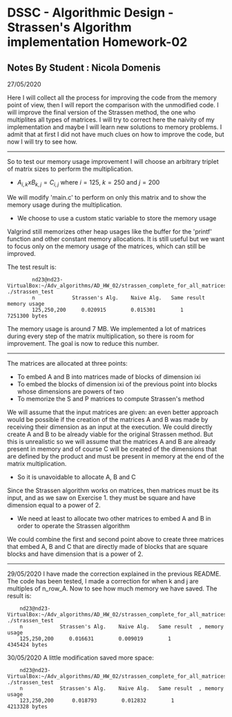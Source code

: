 # DSSC - Algorithmic Design - Strassen's Algorithm implementation Homework-02

## Notes By Student : Nicola Domenis  

27/05/2020

Here I will collect all the process for improving the code from the memory point of view, then I will report the comparison with the unmodified code. I will improve the final version of the Strassen method, the one who multiplites all types of matrices. I will try to correct here the naivity of my implementation and maybe I will learn new solutions to memory problems. I admit that at first I did not have much clues on how to improve the code, but now I will try to see how.

-------------------------------------------------


So to test our memory usage improvement I will choose an arbitrary triplet of matrix sizes to perform the multiplication.

- $A_{i,k}xB_{k,j} = C_{i,j}$ where $i = 125$, $k= 250$ and $j = 200$

We will modify 'main.c' to perform on only this matrix and to show the memory usage during the multiplication.

- We choose to use a custom static variable to store the memory usage

Valgrind still memorizes other heap usages like the buffer for the 'printf' function and other constant memory allocations. It is still useful but we want to focus only on the memory usage of the matrices, which can still be improved.

The test result is:

            nd23@nd23-VirtualBox:~/Adv_algorithms/AD_HW_02/strassen_complete_for_all_matrices_memory_improved$ ./strassen_test
            n            Strassen's Alg.    Naive Alg.   Same result   memory usage
            125,250,200     0.020915        0.015301        1           7251300 bytes

The memory usage is around 7 MB. We implemented a lot of matrices during every step of the matrix multiplication, so there is room for improvement. The goal is now to reduce this number.

---------------------------------

The matrices are allocated at three points:

- To embed A and B into matrices made of blocks of dimension ixi
- To embed the blocks of dimension ixi of the previous point into blocks whose dimensions are powers of two
- To memorize the S and P matrices to compute Strassen's method

We will assume that the input matrices are given: an even better approach would be possible if the creation of the matrices A and B was made by receiving their dimension as an input at the execution. We could directly create A and B to be already viable for the original Strassen method. But this is unrealistic so we will assume that the matrices A and B are already present in memory and of course C will be created of the dimensions that are defined by the product and must be present in memory at the end of the matrix multiplication.

- So it is unavoidable to allocate A, B and C

Since the Strassen algorithm works on matrices, then matrices must be its input, and as we saw on Exercise 1. they must be square and have dimension equal to a power of 2.

- We need at least to allocate two other matrices to embed A and B in order to operate the Strassen algorithm

We could combine the first and second point above to create three matrices that embed A, B and C that are directly made of blocks that are square blocks and have dimension that is a power of 2.

--------------------------------------------------------------
29/05/2020 
I have made the correction explained in the previous README.
The code has been tested, I made a correction for when k and j are multiples of n_row_A.
Now to see how much memory we have saved.
The result is:

        nd23@nd23-VirtualBox:~/Adv_algorithms/AD_HW_02/strassen_complete_for_all_matrices_memory_improved$ ./strassen_test
        n            Strassen's Alg.    Naive Alg.   Same result  , memory usage
        125,250,200     0.016631        0.009019        1           4345424 bytes

30/05/2020
A little modification saved more space:

        nd23@nd23-VirtualBox:~/Adv_algorithms/AD_HW_02/strassen_complete_for_all_matrices_memory_improved$ ./strassen_test
        n            Strassen's Alg.    Naive Alg.   Same result  , memory usage
        123,250,200      0.018793        0.012832        1           4213328 bytes
